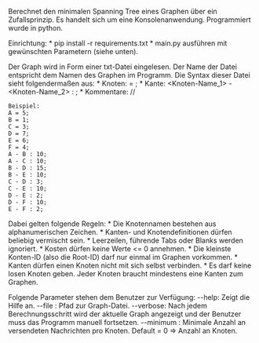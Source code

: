 Berechnet den minimalen Spanning Tree eines Graphen über ein Zufallsprinzip. Es handelt sich um eine Konsolenanwendung. Programmiert wurde in python.

Einrichtung: 
	* pip install -r requirements.txt
	* main.py ausführen mit gewünschten Parametern (siehe unten).

Der Graph wird in Form einer txt-Datei eingelesen. Der Name der Datei entspricht dem Namen des Graphen im Programm. Die Syntax dieser Datei sieht folgendermaßen aus:
	* Knoten: <Knoten-Name> = <Knoten-ID>;
	* Kante: <Knoten-Name_1> - <Knoten-Name_2> : <Kosten>;
	* Kommentare: // <Kommentar>
	
	Beispiel:
	A = 5;
 	B = 1;
 	C = 3;
 	D = 7;
 	E = 6;
	F = 4;
	A - B : 10;
 	A - C : 10;
 	B - D : 15;
 	B - E : 10;
 	C - D : 3;
 	C - E : 10;
 	D - E : 2;
 	D - F : 10;
 	E - F : 2;

Dabei gelten folgende Regeln:
	* Die Knotennamen bestehen aus alphanumerischen Zeichen.
	* Kanten- und Knotendefinitionen dürfen beliebig vermischt sein.
	* Leerzeilen, führende Tabs oder Blanks werden ignoriert.
	* Kosten dürfen keine Werte <= 0 annehmen.
	* Die kleinste Konten-ID (also die Root-ID) darf nur einmal im Graphen vorkommen.
	* Kanten dürfen einen Knoten nicht mit sich selbst verbinden.
	* Es darf keine losen Knoten geben. Jeder Knoten braucht mindestens eine Kanten zum Graphen.

Folgende Parameter stehen dem Benutzer zur Verfügung:
--help: Zeigt die Hilfe an.
--file <Dateipfad>: Pfad zur Graph-Datei.
--verbose: Nach jedem Berechnungsschritt wird der aktuelle Graph angezeigt und der Benutzer muss das Programm manuell fortsetzen.
--minimum <Schritte>: Minimale Anzahl an versendeten Nachrichten pro Knoten. Default = 0 => Anzahl an Knoten.
 